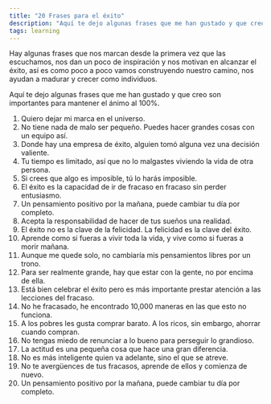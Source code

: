 ```yaml
---
title: "20 Frases para el éxito"
description: "Aquí te dejo algunas frases que me han gustado y que creo son importantes para mantener el ánimo"
tags: learning
---
```


Hay algunas frases que nos marcan desde la primera vez que las escuchamos, nos dan un poco de inspiración y nos motivan en alcanzar el éxito, así es como poco a poco vamos construyendo nuestro camino, nos ayudan a madurar y crecer como individuos.

Aquí te dejo algunas frases que me han gustado y que creo son importantes para mantener el ánimo al 100%.

1. Quiero dejar mi marca en el universo.
2. No tiene nada de malo ser pequeño. Puedes hacer grandes cosas con un equipo así.
3. Donde hay una empresa de éxito, alguien tomó alguna vez una decisión valiente.
4. Tu tiempo es limitado, así que no lo malgastes viviendo la vida de otra persona.
5. Si crees que algo es imposible, tú lo harás imposible.
6. El éxito es la capacidad de ir de fracaso en fracaso sin perder entusiasmo.
7. Un pensamiento positivo por la mañana, puede cambiar tu día por completo.
8. Acepta la responsabilidad de hacer de tus sueños una realidad.
9. El éxito no es la clave de la felicidad. La felicidad es la clave del éxito.
10. Aprende como si fueras a vivir toda la vida, y vive como si fueras a morir mañana.
11. Aunque me quede solo, no cambiaría mis pensamientos libres por un trono.
12. Para ser realmente grande, hay que estar con la gente, no por encima de ella.
13. Está bien celebrar el éxito pero es más importante prestar atención a las lecciones del fracaso.
14. No he fracasado, he encontrado 10,000 maneras en las que esto no funciona.
15. A los pobres les gusta comprar barato. A los ricos, sin embargo, ahorrar cuando compran.
16. No tengas miedo de renunciar a lo bueno para perseguir lo grandioso.
17. La actitud es una pequeña cosa que hace una gran diferencia.
18. No es más inteligente quien va adelante, sino el que se atreve.
19. No te avergüences de tus fracasos, aprende de ellos y comienza de nuevo.
20. Un pensamiento positivo por la mañana, puede cambiar tu día por completo.
